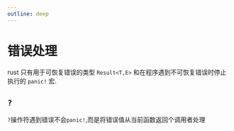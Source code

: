 ```yaml
---
outline: deep
---
```


# 错误处理

rust 只有用于可恢复错误的类型 `Result<T,E>` 和在程序遇到不可恢复错误时停止执行的 `panic!` 宏.

## `?`

`?`操作符遇到错误不会`panic!`,而是将错误值从当前函数返回个调用者处理
